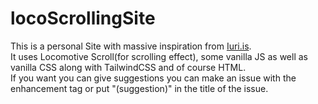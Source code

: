 # locoScrollingSite
This is a personal Site with massive inspiration from <a href="https://iuri.is/">Iuri.is</a>.  
It uses Locomotive Scroll(for scrolling effect), some vanilla JS as well as vanilla CSS along with TailwindCSS and of course HTML.  
If you want you can give suggestions you can make an issue with the enhancement tag or put "(suggestion)" in the title of the issue.
